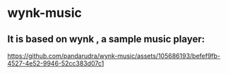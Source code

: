 # wynk-music

<h2>It is based on wynk , a sample music player:</h2>


https://github.com/pandarudra/wynk-music/assets/105686193/befef9fb-4527-4e52-9946-52cc383d07c1

